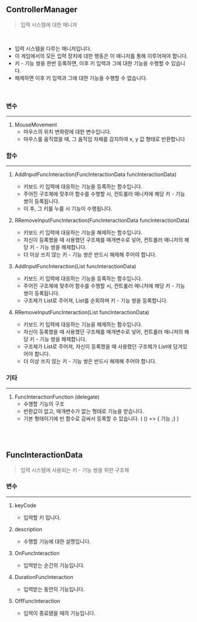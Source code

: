 ## ControllerManager

> 입력 시스템에 대한 매니저

<br>

- 입력 시스템을 다루는 매니저입니다.
- 이 게임에서의 모든 입력 장치에 대한 행동은 이 매니저를 통해 이루어져야 합니다.
- 키 - 기능 쌍을 한번 등록하면, 이후 키 입력과 그에 대한 기능을 수행할 수 있습니다.
- 해제하면 이후 키 입력과 그에 대한 기능을 수행할 수 없습니다.

<br>

### 변수

---

1. MouseMovement
    - 마우스의 위치 변화량에 대한 변수입니다.
    - 마우스를 움직였을 때, 그 움직임 자체를 감지하여 x, y 값 형태로 반환합니다
  
### 함수

---

1. AddInputFuncInteraction(FuncInteractionData funcInteractionData)
    - 키보드 키 입력에 대응하는 기능을 등록하는 함수입니다.
    - 주어진 구조체에 맞추어 함수를 수행할 시, 컨트롤러 매니저에 해당 키 - 기능 쌍이 등록됩니다.
    - 이 후, 그 키를 누를 시 기능이 수행됩니다.

2. RRemoveInputFuncInteraction(FuncInteractionData funcInteractionData)
    - 키보드 키 입력에 대응하는 기능을 해제하는 함수입니다.
    - 자신이 등록했을 때 사용했던 구조체를 매개변수로 넣어, 컨트롤러 매니저의 해당 키 - 기능 쌍을 해제합니다.
    - 더 이상 쓰지 않는 키 - 기능 쌍은 반드시 해제해 주어야 합니다.
  
3. AddInputFuncInteraction(List<FuncInteractionData> funcInteractionData)
    - 키보드 키 입력에 대응하는 기능을 등록하는 함수입니다.
    - 주어진 구조체에 맞추어 함수를 수행할 시, 컨트롤러 매니저에 해당 키 - 기능 쌍이 등록됩니다.
    - 구조체가 List로 주어져, List를 순회하며 키 - 기능 쌍을 등록합니다.

4. RRemoveInputFuncInteraction(List<FuncInteractionData> funcInteractionData)
    - 키보드 키 입력에 대응하는 기능을 해제하는 함수입니다.
    - 자신이 등록했을 때 사용했던 구조체를 매개변수로 넣어, 컨트롤러 매니저의 해당 키 - 기능 쌍을 해제합니다.
    - 구조체가 List로 주어져, 자신이 등록했을 때 사용했던 구조체가 List에 담겨있어야 합니다.
    - 더 이상 쓰지 않는 키 - 기능 쌍은 반드시 해제해 주어야 합니다.

### 기타

---

1. FuncInteractionFunction (delegate)
    - 수행할 기능의 구조
    - 반환값이 없고, 매개변수가 없는 형태로 기능을 받습니다.
    - 기본 형태이기에 빈 함수로 감싸서 등록할 수 있습니다. ( () => { 기능 ;} )

<br>
<br>

## FuncInteractionData

> 입력 시스템에 사용되는 키 - 기능 쌍을 위한 구조체

### 변수

---

1. keyCode
    - 입력할 키 입니다.
  
2. description
    - 수행할 기능에 대한 설명입니다.
  
3. OnFuncInteraction
    - 입력받는 순간의 기능입니다.

5. DurationFuncInteraction
    - 입력받는 동안의 기능입니다.

6. OffFuncInteraction
    - 입력이 종료됐을 때의 기능입니다.













